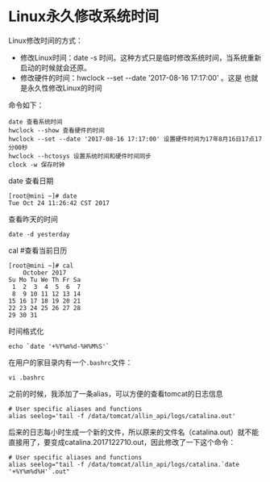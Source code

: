 # Linux永久修改系统时间 #

Linux修改时间的方式：

- 修改Linux时间：date -s 时间。这种方式只是临时修改系统时间，当系统重新启动的时候就会还原。
- 修改硬件的时间：hwclock --set --date '2017-08-16 17:17:00' 。这是 也就是永久性修改Linux的时间

命令如下：

	date 查看系统时间  
	hwclock --show 查看硬件的时间  
	hwclock --set --date '2017-08-16 17:17:00' 设置硬件时间为17年8月16日17点17分00秒  
	hwclock --hctosys 设置系统时间和硬件时间同步  
	clock -w 保存时钟  


date 查看日期

	[root@mini ~]# date
	Tue Oct 24 11:26:42 CST 2017

查看昨天的时间 

	date -d yesterday

cal #查看当前日历

	[root@mini ~]# cal
	    October 2017    
	Su Mo Tu We Th Fr Sa
	 1  2  3  4  5  6  7
	 8  9 10 11 12 13 14
	15 16 17 18 19 20 21
	22 23 24 25 26 27 28
	29 30 31


时间格式化

	echo `date '+%Y%m%d-%H%M%S'`

在用户的家目录内有一个`.bashrc`文件：

	vi .bashrc

之前的时候，我添加了一条alias，可以方便的查看tomcat的日志信息

	# User specific aliases and functions
	alias seelog='tail -f /data/tomcat/allin_api/logs/catalina.out'

后来的日志每小时生成一个新的文件，所以原来的文件名（catalina.out）就不能直接用了，要变成catalina.2017122710.out，因此修改了一下这个命令：

	# User specific aliases and functions
	alias seelog="tail -f /data/tomcat/allin_api/logs/catalina.`date '+%Y%m%d%H'`.out"











